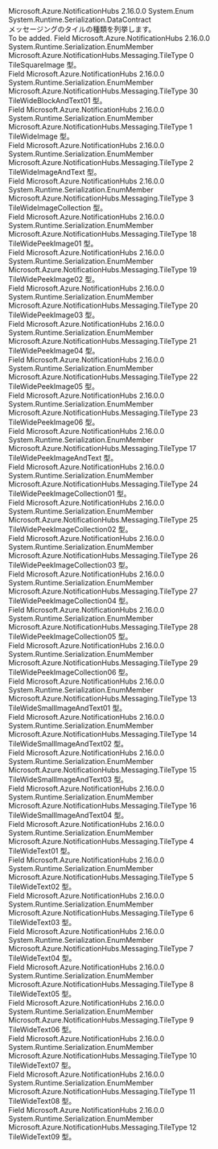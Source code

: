 <Type Name="TileType" FullName="Microsoft.Azure.NotificationHubs.Messaging.TileType">
  <TypeSignature Language="C#" Value="public enum TileType" />
  <TypeSignature Language="ILAsm" Value=".class public auto ansi sealed TileType extends System.Enum" />
  <TypeSignature Language="DocId" Value="T:Microsoft.Azure.NotificationHubs.Messaging.TileType" />
  <TypeSignature Language="VB.NET" Value="Public Enum TileType" />
  <TypeSignature Language="F#" Value="type TileType = " />
  <AssemblyInfo>
    <AssemblyName>Microsoft.Azure.NotificationHubs</AssemblyName>
    <AssemblyVersion>2.16.0.0</AssemblyVersion>
  </AssemblyInfo>
  <Base>
    <BaseTypeName>System.Enum</BaseTypeName>
  </Base>
  <Attributes>
    <Attribute>
      <AttributeName>System.Runtime.Serialization.DataContract</AttributeName>
    </Attribute>
  </Attributes>
  <Docs>
    <summary>メッセージングのタイルの種類を列挙します。</summary>
    <remarks>To be added.</remarks>
  </Docs>
  <Members>
    <Member MemberName="TileSquareImage">
      <MemberSignature Language="C#" Value="TileSquareImage" />
      <MemberSignature Language="ILAsm" Value=".field public static literal valuetype Microsoft.Azure.NotificationHubs.Messaging.TileType TileSquareImage = int32(0)" />
      <MemberSignature Language="DocId" Value="F:Microsoft.Azure.NotificationHubs.Messaging.TileType.TileSquareImage" />
      <MemberSignature Language="VB.NET" Value="TileSquareImage" />
      <MemberSignature Language="F#" Value="TileSquareImage = 0" Usage="Microsoft.Azure.NotificationHubs.Messaging.TileType.TileSquareImage" />
      <MemberType>Field</MemberType>
      <AssemblyInfo>
        <AssemblyName>Microsoft.Azure.NotificationHubs</AssemblyName>
        <AssemblyVersion>2.16.0.0</AssemblyVersion>
      </AssemblyInfo>
      <Attributes>
        <Attribute>
          <AttributeName>System.Runtime.Serialization.EnumMember</AttributeName>
        </Attribute>
      </Attributes>
      <ReturnValue>
        <ReturnType>Microsoft.Azure.NotificationHubs.Messaging.TileType</ReturnType>
      </ReturnValue>
      <MemberValue>0</MemberValue>
      <Docs>
        <summary>TileSquareImage 型。</summary>
      </Docs>
    </Member>
    <Member MemberName="TileWideBlockAndText01">
      <MemberSignature Language="C#" Value="TileWideBlockAndText01" />
      <MemberSignature Language="ILAsm" Value=".field public static literal valuetype Microsoft.Azure.NotificationHubs.Messaging.TileType TileWideBlockAndText01 = int32(30)" />
      <MemberSignature Language="DocId" Value="F:Microsoft.Azure.NotificationHubs.Messaging.TileType.TileWideBlockAndText01" />
      <MemberSignature Language="VB.NET" Value="TileWideBlockAndText01" />
      <MemberSignature Language="F#" Value="TileWideBlockAndText01 = 30" Usage="Microsoft.Azure.NotificationHubs.Messaging.TileType.TileWideBlockAndText01" />
      <MemberType>Field</MemberType>
      <AssemblyInfo>
        <AssemblyName>Microsoft.Azure.NotificationHubs</AssemblyName>
        <AssemblyVersion>2.16.0.0</AssemblyVersion>
      </AssemblyInfo>
      <Attributes>
        <Attribute>
          <AttributeName>System.Runtime.Serialization.EnumMember</AttributeName>
        </Attribute>
      </Attributes>
      <ReturnValue>
        <ReturnType>Microsoft.Azure.NotificationHubs.Messaging.TileType</ReturnType>
      </ReturnValue>
      <MemberValue>30</MemberValue>
      <Docs>
        <summary>TileWideBlockAndText01 型。</summary>
      </Docs>
    </Member>
    <Member MemberName="TileWideImage">
      <MemberSignature Language="C#" Value="TileWideImage" />
      <MemberSignature Language="ILAsm" Value=".field public static literal valuetype Microsoft.Azure.NotificationHubs.Messaging.TileType TileWideImage = int32(1)" />
      <MemberSignature Language="DocId" Value="F:Microsoft.Azure.NotificationHubs.Messaging.TileType.TileWideImage" />
      <MemberSignature Language="VB.NET" Value="TileWideImage" />
      <MemberSignature Language="F#" Value="TileWideImage = 1" Usage="Microsoft.Azure.NotificationHubs.Messaging.TileType.TileWideImage" />
      <MemberType>Field</MemberType>
      <AssemblyInfo>
        <AssemblyName>Microsoft.Azure.NotificationHubs</AssemblyName>
        <AssemblyVersion>2.16.0.0</AssemblyVersion>
      </AssemblyInfo>
      <Attributes>
        <Attribute>
          <AttributeName>System.Runtime.Serialization.EnumMember</AttributeName>
        </Attribute>
      </Attributes>
      <ReturnValue>
        <ReturnType>Microsoft.Azure.NotificationHubs.Messaging.TileType</ReturnType>
      </ReturnValue>
      <MemberValue>1</MemberValue>
      <Docs>
        <summary>TileWideImage 型。</summary>
      </Docs>
    </Member>
    <Member MemberName="TileWideImageAndText">
      <MemberSignature Language="C#" Value="TileWideImageAndText" />
      <MemberSignature Language="ILAsm" Value=".field public static literal valuetype Microsoft.Azure.NotificationHubs.Messaging.TileType TileWideImageAndText = int32(2)" />
      <MemberSignature Language="DocId" Value="F:Microsoft.Azure.NotificationHubs.Messaging.TileType.TileWideImageAndText" />
      <MemberSignature Language="VB.NET" Value="TileWideImageAndText" />
      <MemberSignature Language="F#" Value="TileWideImageAndText = 2" Usage="Microsoft.Azure.NotificationHubs.Messaging.TileType.TileWideImageAndText" />
      <MemberType>Field</MemberType>
      <AssemblyInfo>
        <AssemblyName>Microsoft.Azure.NotificationHubs</AssemblyName>
        <AssemblyVersion>2.16.0.0</AssemblyVersion>
      </AssemblyInfo>
      <Attributes>
        <Attribute>
          <AttributeName>System.Runtime.Serialization.EnumMember</AttributeName>
        </Attribute>
      </Attributes>
      <ReturnValue>
        <ReturnType>Microsoft.Azure.NotificationHubs.Messaging.TileType</ReturnType>
      </ReturnValue>
      <MemberValue>2</MemberValue>
      <Docs>
        <summary>TileWideImageAndText 型。</summary>
      </Docs>
    </Member>
    <Member MemberName="TileWideImageCollection">
      <MemberSignature Language="C#" Value="TileWideImageCollection" />
      <MemberSignature Language="ILAsm" Value=".field public static literal valuetype Microsoft.Azure.NotificationHubs.Messaging.TileType TileWideImageCollection = int32(3)" />
      <MemberSignature Language="DocId" Value="F:Microsoft.Azure.NotificationHubs.Messaging.TileType.TileWideImageCollection" />
      <MemberSignature Language="VB.NET" Value="TileWideImageCollection" />
      <MemberSignature Language="F#" Value="TileWideImageCollection = 3" Usage="Microsoft.Azure.NotificationHubs.Messaging.TileType.TileWideImageCollection" />
      <MemberType>Field</MemberType>
      <AssemblyInfo>
        <AssemblyName>Microsoft.Azure.NotificationHubs</AssemblyName>
        <AssemblyVersion>2.16.0.0</AssemblyVersion>
      </AssemblyInfo>
      <Attributes>
        <Attribute>
          <AttributeName>System.Runtime.Serialization.EnumMember</AttributeName>
        </Attribute>
      </Attributes>
      <ReturnValue>
        <ReturnType>Microsoft.Azure.NotificationHubs.Messaging.TileType</ReturnType>
      </ReturnValue>
      <MemberValue>3</MemberValue>
      <Docs>
        <summary>TileWideImageCollection 型。</summary>
      </Docs>
    </Member>
    <Member MemberName="TileWidePeekImage01">
      <MemberSignature Language="C#" Value="TileWidePeekImage01" />
      <MemberSignature Language="ILAsm" Value=".field public static literal valuetype Microsoft.Azure.NotificationHubs.Messaging.TileType TileWidePeekImage01 = int32(18)" />
      <MemberSignature Language="DocId" Value="F:Microsoft.Azure.NotificationHubs.Messaging.TileType.TileWidePeekImage01" />
      <MemberSignature Language="VB.NET" Value="TileWidePeekImage01" />
      <MemberSignature Language="F#" Value="TileWidePeekImage01 = 18" Usage="Microsoft.Azure.NotificationHubs.Messaging.TileType.TileWidePeekImage01" />
      <MemberType>Field</MemberType>
      <AssemblyInfo>
        <AssemblyName>Microsoft.Azure.NotificationHubs</AssemblyName>
        <AssemblyVersion>2.16.0.0</AssemblyVersion>
      </AssemblyInfo>
      <Attributes>
        <Attribute>
          <AttributeName>System.Runtime.Serialization.EnumMember</AttributeName>
        </Attribute>
      </Attributes>
      <ReturnValue>
        <ReturnType>Microsoft.Azure.NotificationHubs.Messaging.TileType</ReturnType>
      </ReturnValue>
      <MemberValue>18</MemberValue>
      <Docs>
        <summary>TileWidePeekImage01 型。</summary>
      </Docs>
    </Member>
    <Member MemberName="TileWidePeekImage02">
      <MemberSignature Language="C#" Value="TileWidePeekImage02" />
      <MemberSignature Language="ILAsm" Value=".field public static literal valuetype Microsoft.Azure.NotificationHubs.Messaging.TileType TileWidePeekImage02 = int32(19)" />
      <MemberSignature Language="DocId" Value="F:Microsoft.Azure.NotificationHubs.Messaging.TileType.TileWidePeekImage02" />
      <MemberSignature Language="VB.NET" Value="TileWidePeekImage02" />
      <MemberSignature Language="F#" Value="TileWidePeekImage02 = 19" Usage="Microsoft.Azure.NotificationHubs.Messaging.TileType.TileWidePeekImage02" />
      <MemberType>Field</MemberType>
      <AssemblyInfo>
        <AssemblyName>Microsoft.Azure.NotificationHubs</AssemblyName>
        <AssemblyVersion>2.16.0.0</AssemblyVersion>
      </AssemblyInfo>
      <Attributes>
        <Attribute>
          <AttributeName>System.Runtime.Serialization.EnumMember</AttributeName>
        </Attribute>
      </Attributes>
      <ReturnValue>
        <ReturnType>Microsoft.Azure.NotificationHubs.Messaging.TileType</ReturnType>
      </ReturnValue>
      <MemberValue>19</MemberValue>
      <Docs>
        <summary>TileWidePeekImage02 型。</summary>
      </Docs>
    </Member>
    <Member MemberName="TileWidePeekImage03">
      <MemberSignature Language="C#" Value="TileWidePeekImage03" />
      <MemberSignature Language="ILAsm" Value=".field public static literal valuetype Microsoft.Azure.NotificationHubs.Messaging.TileType TileWidePeekImage03 = int32(20)" />
      <MemberSignature Language="DocId" Value="F:Microsoft.Azure.NotificationHubs.Messaging.TileType.TileWidePeekImage03" />
      <MemberSignature Language="VB.NET" Value="TileWidePeekImage03" />
      <MemberSignature Language="F#" Value="TileWidePeekImage03 = 20" Usage="Microsoft.Azure.NotificationHubs.Messaging.TileType.TileWidePeekImage03" />
      <MemberType>Field</MemberType>
      <AssemblyInfo>
        <AssemblyName>Microsoft.Azure.NotificationHubs</AssemblyName>
        <AssemblyVersion>2.16.0.0</AssemblyVersion>
      </AssemblyInfo>
      <Attributes>
        <Attribute>
          <AttributeName>System.Runtime.Serialization.EnumMember</AttributeName>
        </Attribute>
      </Attributes>
      <ReturnValue>
        <ReturnType>Microsoft.Azure.NotificationHubs.Messaging.TileType</ReturnType>
      </ReturnValue>
      <MemberValue>20</MemberValue>
      <Docs>
        <summary>TileWidePeekImage03 型。</summary>
      </Docs>
    </Member>
    <Member MemberName="TileWidePeekImage04">
      <MemberSignature Language="C#" Value="TileWidePeekImage04" />
      <MemberSignature Language="ILAsm" Value=".field public static literal valuetype Microsoft.Azure.NotificationHubs.Messaging.TileType TileWidePeekImage04 = int32(21)" />
      <MemberSignature Language="DocId" Value="F:Microsoft.Azure.NotificationHubs.Messaging.TileType.TileWidePeekImage04" />
      <MemberSignature Language="VB.NET" Value="TileWidePeekImage04" />
      <MemberSignature Language="F#" Value="TileWidePeekImage04 = 21" Usage="Microsoft.Azure.NotificationHubs.Messaging.TileType.TileWidePeekImage04" />
      <MemberType>Field</MemberType>
      <AssemblyInfo>
        <AssemblyName>Microsoft.Azure.NotificationHubs</AssemblyName>
        <AssemblyVersion>2.16.0.0</AssemblyVersion>
      </AssemblyInfo>
      <Attributes>
        <Attribute>
          <AttributeName>System.Runtime.Serialization.EnumMember</AttributeName>
        </Attribute>
      </Attributes>
      <ReturnValue>
        <ReturnType>Microsoft.Azure.NotificationHubs.Messaging.TileType</ReturnType>
      </ReturnValue>
      <MemberValue>21</MemberValue>
      <Docs>
        <summary>TileWidePeekImage04 型。</summary>
      </Docs>
    </Member>
    <Member MemberName="TileWidePeekImage05">
      <MemberSignature Language="C#" Value="TileWidePeekImage05" />
      <MemberSignature Language="ILAsm" Value=".field public static literal valuetype Microsoft.Azure.NotificationHubs.Messaging.TileType TileWidePeekImage05 = int32(22)" />
      <MemberSignature Language="DocId" Value="F:Microsoft.Azure.NotificationHubs.Messaging.TileType.TileWidePeekImage05" />
      <MemberSignature Language="VB.NET" Value="TileWidePeekImage05" />
      <MemberSignature Language="F#" Value="TileWidePeekImage05 = 22" Usage="Microsoft.Azure.NotificationHubs.Messaging.TileType.TileWidePeekImage05" />
      <MemberType>Field</MemberType>
      <AssemblyInfo>
        <AssemblyName>Microsoft.Azure.NotificationHubs</AssemblyName>
        <AssemblyVersion>2.16.0.0</AssemblyVersion>
      </AssemblyInfo>
      <Attributes>
        <Attribute>
          <AttributeName>System.Runtime.Serialization.EnumMember</AttributeName>
        </Attribute>
      </Attributes>
      <ReturnValue>
        <ReturnType>Microsoft.Azure.NotificationHubs.Messaging.TileType</ReturnType>
      </ReturnValue>
      <MemberValue>22</MemberValue>
      <Docs>
        <summary>TileWidePeekImage05 型。</summary>
      </Docs>
    </Member>
    <Member MemberName="TileWidePeekImage06">
      <MemberSignature Language="C#" Value="TileWidePeekImage06" />
      <MemberSignature Language="ILAsm" Value=".field public static literal valuetype Microsoft.Azure.NotificationHubs.Messaging.TileType TileWidePeekImage06 = int32(23)" />
      <MemberSignature Language="DocId" Value="F:Microsoft.Azure.NotificationHubs.Messaging.TileType.TileWidePeekImage06" />
      <MemberSignature Language="VB.NET" Value="TileWidePeekImage06" />
      <MemberSignature Language="F#" Value="TileWidePeekImage06 = 23" Usage="Microsoft.Azure.NotificationHubs.Messaging.TileType.TileWidePeekImage06" />
      <MemberType>Field</MemberType>
      <AssemblyInfo>
        <AssemblyName>Microsoft.Azure.NotificationHubs</AssemblyName>
        <AssemblyVersion>2.16.0.0</AssemblyVersion>
      </AssemblyInfo>
      <Attributes>
        <Attribute>
          <AttributeName>System.Runtime.Serialization.EnumMember</AttributeName>
        </Attribute>
      </Attributes>
      <ReturnValue>
        <ReturnType>Microsoft.Azure.NotificationHubs.Messaging.TileType</ReturnType>
      </ReturnValue>
      <MemberValue>23</MemberValue>
      <Docs>
        <summary>TileWidePeekImage06 型。</summary>
      </Docs>
    </Member>
    <Member MemberName="TileWidePeekImageAndText">
      <MemberSignature Language="C#" Value="TileWidePeekImageAndText" />
      <MemberSignature Language="ILAsm" Value=".field public static literal valuetype Microsoft.Azure.NotificationHubs.Messaging.TileType TileWidePeekImageAndText = int32(17)" />
      <MemberSignature Language="DocId" Value="F:Microsoft.Azure.NotificationHubs.Messaging.TileType.TileWidePeekImageAndText" />
      <MemberSignature Language="VB.NET" Value="TileWidePeekImageAndText" />
      <MemberSignature Language="F#" Value="TileWidePeekImageAndText = 17" Usage="Microsoft.Azure.NotificationHubs.Messaging.TileType.TileWidePeekImageAndText" />
      <MemberType>Field</MemberType>
      <AssemblyInfo>
        <AssemblyName>Microsoft.Azure.NotificationHubs</AssemblyName>
        <AssemblyVersion>2.16.0.0</AssemblyVersion>
      </AssemblyInfo>
      <Attributes>
        <Attribute>
          <AttributeName>System.Runtime.Serialization.EnumMember</AttributeName>
        </Attribute>
      </Attributes>
      <ReturnValue>
        <ReturnType>Microsoft.Azure.NotificationHubs.Messaging.TileType</ReturnType>
      </ReturnValue>
      <MemberValue>17</MemberValue>
      <Docs>
        <summary>TileWidePeekImageAndText 型。</summary>
      </Docs>
    </Member>
    <Member MemberName="TileWidePeekImageCollection01">
      <MemberSignature Language="C#" Value="TileWidePeekImageCollection01" />
      <MemberSignature Language="ILAsm" Value=".field public static literal valuetype Microsoft.Azure.NotificationHubs.Messaging.TileType TileWidePeekImageCollection01 = int32(24)" />
      <MemberSignature Language="DocId" Value="F:Microsoft.Azure.NotificationHubs.Messaging.TileType.TileWidePeekImageCollection01" />
      <MemberSignature Language="VB.NET" Value="TileWidePeekImageCollection01" />
      <MemberSignature Language="F#" Value="TileWidePeekImageCollection01 = 24" Usage="Microsoft.Azure.NotificationHubs.Messaging.TileType.TileWidePeekImageCollection01" />
      <MemberType>Field</MemberType>
      <AssemblyInfo>
        <AssemblyName>Microsoft.Azure.NotificationHubs</AssemblyName>
        <AssemblyVersion>2.16.0.0</AssemblyVersion>
      </AssemblyInfo>
      <Attributes>
        <Attribute>
          <AttributeName>System.Runtime.Serialization.EnumMember</AttributeName>
        </Attribute>
      </Attributes>
      <ReturnValue>
        <ReturnType>Microsoft.Azure.NotificationHubs.Messaging.TileType</ReturnType>
      </ReturnValue>
      <MemberValue>24</MemberValue>
      <Docs>
        <summary>TileWidePeekImageCollection01 型。</summary>
      </Docs>
    </Member>
    <Member MemberName="TileWidePeekImageCollection02">
      <MemberSignature Language="C#" Value="TileWidePeekImageCollection02" />
      <MemberSignature Language="ILAsm" Value=".field public static literal valuetype Microsoft.Azure.NotificationHubs.Messaging.TileType TileWidePeekImageCollection02 = int32(25)" />
      <MemberSignature Language="DocId" Value="F:Microsoft.Azure.NotificationHubs.Messaging.TileType.TileWidePeekImageCollection02" />
      <MemberSignature Language="VB.NET" Value="TileWidePeekImageCollection02" />
      <MemberSignature Language="F#" Value="TileWidePeekImageCollection02 = 25" Usage="Microsoft.Azure.NotificationHubs.Messaging.TileType.TileWidePeekImageCollection02" />
      <MemberType>Field</MemberType>
      <AssemblyInfo>
        <AssemblyName>Microsoft.Azure.NotificationHubs</AssemblyName>
        <AssemblyVersion>2.16.0.0</AssemblyVersion>
      </AssemblyInfo>
      <Attributes>
        <Attribute>
          <AttributeName>System.Runtime.Serialization.EnumMember</AttributeName>
        </Attribute>
      </Attributes>
      <ReturnValue>
        <ReturnType>Microsoft.Azure.NotificationHubs.Messaging.TileType</ReturnType>
      </ReturnValue>
      <MemberValue>25</MemberValue>
      <Docs>
        <summary>TileWidePeekImageCollection02 型。</summary>
      </Docs>
    </Member>
    <Member MemberName="TileWidePeekImageCollection03">
      <MemberSignature Language="C#" Value="TileWidePeekImageCollection03" />
      <MemberSignature Language="ILAsm" Value=".field public static literal valuetype Microsoft.Azure.NotificationHubs.Messaging.TileType TileWidePeekImageCollection03 = int32(26)" />
      <MemberSignature Language="DocId" Value="F:Microsoft.Azure.NotificationHubs.Messaging.TileType.TileWidePeekImageCollection03" />
      <MemberSignature Language="VB.NET" Value="TileWidePeekImageCollection03" />
      <MemberSignature Language="F#" Value="TileWidePeekImageCollection03 = 26" Usage="Microsoft.Azure.NotificationHubs.Messaging.TileType.TileWidePeekImageCollection03" />
      <MemberType>Field</MemberType>
      <AssemblyInfo>
        <AssemblyName>Microsoft.Azure.NotificationHubs</AssemblyName>
        <AssemblyVersion>2.16.0.0</AssemblyVersion>
      </AssemblyInfo>
      <Attributes>
        <Attribute>
          <AttributeName>System.Runtime.Serialization.EnumMember</AttributeName>
        </Attribute>
      </Attributes>
      <ReturnValue>
        <ReturnType>Microsoft.Azure.NotificationHubs.Messaging.TileType</ReturnType>
      </ReturnValue>
      <MemberValue>26</MemberValue>
      <Docs>
        <summary>TileWidePeekImageCollection03 型。</summary>
      </Docs>
    </Member>
    <Member MemberName="TileWidePeekImageCollection04">
      <MemberSignature Language="C#" Value="TileWidePeekImageCollection04" />
      <MemberSignature Language="ILAsm" Value=".field public static literal valuetype Microsoft.Azure.NotificationHubs.Messaging.TileType TileWidePeekImageCollection04 = int32(27)" />
      <MemberSignature Language="DocId" Value="F:Microsoft.Azure.NotificationHubs.Messaging.TileType.TileWidePeekImageCollection04" />
      <MemberSignature Language="VB.NET" Value="TileWidePeekImageCollection04" />
      <MemberSignature Language="F#" Value="TileWidePeekImageCollection04 = 27" Usage="Microsoft.Azure.NotificationHubs.Messaging.TileType.TileWidePeekImageCollection04" />
      <MemberType>Field</MemberType>
      <AssemblyInfo>
        <AssemblyName>Microsoft.Azure.NotificationHubs</AssemblyName>
        <AssemblyVersion>2.16.0.0</AssemblyVersion>
      </AssemblyInfo>
      <Attributes>
        <Attribute>
          <AttributeName>System.Runtime.Serialization.EnumMember</AttributeName>
        </Attribute>
      </Attributes>
      <ReturnValue>
        <ReturnType>Microsoft.Azure.NotificationHubs.Messaging.TileType</ReturnType>
      </ReturnValue>
      <MemberValue>27</MemberValue>
      <Docs>
        <summary>TileWidePeekImageCollection04 型。</summary>
      </Docs>
    </Member>
    <Member MemberName="TileWidePeekImageCollection05">
      <MemberSignature Language="C#" Value="TileWidePeekImageCollection05" />
      <MemberSignature Language="ILAsm" Value=".field public static literal valuetype Microsoft.Azure.NotificationHubs.Messaging.TileType TileWidePeekImageCollection05 = int32(28)" />
      <MemberSignature Language="DocId" Value="F:Microsoft.Azure.NotificationHubs.Messaging.TileType.TileWidePeekImageCollection05" />
      <MemberSignature Language="VB.NET" Value="TileWidePeekImageCollection05" />
      <MemberSignature Language="F#" Value="TileWidePeekImageCollection05 = 28" Usage="Microsoft.Azure.NotificationHubs.Messaging.TileType.TileWidePeekImageCollection05" />
      <MemberType>Field</MemberType>
      <AssemblyInfo>
        <AssemblyName>Microsoft.Azure.NotificationHubs</AssemblyName>
        <AssemblyVersion>2.16.0.0</AssemblyVersion>
      </AssemblyInfo>
      <Attributes>
        <Attribute>
          <AttributeName>System.Runtime.Serialization.EnumMember</AttributeName>
        </Attribute>
      </Attributes>
      <ReturnValue>
        <ReturnType>Microsoft.Azure.NotificationHubs.Messaging.TileType</ReturnType>
      </ReturnValue>
      <MemberValue>28</MemberValue>
      <Docs>
        <summary>TileWidePeekImageCollection05 型。</summary>
      </Docs>
    </Member>
    <Member MemberName="TileWidePeekImageCollection06">
      <MemberSignature Language="C#" Value="TileWidePeekImageCollection06" />
      <MemberSignature Language="ILAsm" Value=".field public static literal valuetype Microsoft.Azure.NotificationHubs.Messaging.TileType TileWidePeekImageCollection06 = int32(29)" />
      <MemberSignature Language="DocId" Value="F:Microsoft.Azure.NotificationHubs.Messaging.TileType.TileWidePeekImageCollection06" />
      <MemberSignature Language="VB.NET" Value="TileWidePeekImageCollection06" />
      <MemberSignature Language="F#" Value="TileWidePeekImageCollection06 = 29" Usage="Microsoft.Azure.NotificationHubs.Messaging.TileType.TileWidePeekImageCollection06" />
      <MemberType>Field</MemberType>
      <AssemblyInfo>
        <AssemblyName>Microsoft.Azure.NotificationHubs</AssemblyName>
        <AssemblyVersion>2.16.0.0</AssemblyVersion>
      </AssemblyInfo>
      <Attributes>
        <Attribute>
          <AttributeName>System.Runtime.Serialization.EnumMember</AttributeName>
        </Attribute>
      </Attributes>
      <ReturnValue>
        <ReturnType>Microsoft.Azure.NotificationHubs.Messaging.TileType</ReturnType>
      </ReturnValue>
      <MemberValue>29</MemberValue>
      <Docs>
        <summary>TileWidePeekImageCollection06 型。</summary>
      </Docs>
    </Member>
    <Member MemberName="TileWideSmallImageAndText01">
      <MemberSignature Language="C#" Value="TileWideSmallImageAndText01" />
      <MemberSignature Language="ILAsm" Value=".field public static literal valuetype Microsoft.Azure.NotificationHubs.Messaging.TileType TileWideSmallImageAndText01 = int32(13)" />
      <MemberSignature Language="DocId" Value="F:Microsoft.Azure.NotificationHubs.Messaging.TileType.TileWideSmallImageAndText01" />
      <MemberSignature Language="VB.NET" Value="TileWideSmallImageAndText01" />
      <MemberSignature Language="F#" Value="TileWideSmallImageAndText01 = 13" Usage="Microsoft.Azure.NotificationHubs.Messaging.TileType.TileWideSmallImageAndText01" />
      <MemberType>Field</MemberType>
      <AssemblyInfo>
        <AssemblyName>Microsoft.Azure.NotificationHubs</AssemblyName>
        <AssemblyVersion>2.16.0.0</AssemblyVersion>
      </AssemblyInfo>
      <Attributes>
        <Attribute>
          <AttributeName>System.Runtime.Serialization.EnumMember</AttributeName>
        </Attribute>
      </Attributes>
      <ReturnValue>
        <ReturnType>Microsoft.Azure.NotificationHubs.Messaging.TileType</ReturnType>
      </ReturnValue>
      <MemberValue>13</MemberValue>
      <Docs>
        <summary>TileWideSmallImageAndText01 型。</summary>
      </Docs>
    </Member>
    <Member MemberName="TileWideSmallImageAndText02">
      <MemberSignature Language="C#" Value="TileWideSmallImageAndText02" />
      <MemberSignature Language="ILAsm" Value=".field public static literal valuetype Microsoft.Azure.NotificationHubs.Messaging.TileType TileWideSmallImageAndText02 = int32(14)" />
      <MemberSignature Language="DocId" Value="F:Microsoft.Azure.NotificationHubs.Messaging.TileType.TileWideSmallImageAndText02" />
      <MemberSignature Language="VB.NET" Value="TileWideSmallImageAndText02" />
      <MemberSignature Language="F#" Value="TileWideSmallImageAndText02 = 14" Usage="Microsoft.Azure.NotificationHubs.Messaging.TileType.TileWideSmallImageAndText02" />
      <MemberType>Field</MemberType>
      <AssemblyInfo>
        <AssemblyName>Microsoft.Azure.NotificationHubs</AssemblyName>
        <AssemblyVersion>2.16.0.0</AssemblyVersion>
      </AssemblyInfo>
      <Attributes>
        <Attribute>
          <AttributeName>System.Runtime.Serialization.EnumMember</AttributeName>
        </Attribute>
      </Attributes>
      <ReturnValue>
        <ReturnType>Microsoft.Azure.NotificationHubs.Messaging.TileType</ReturnType>
      </ReturnValue>
      <MemberValue>14</MemberValue>
      <Docs>
        <summary>TileWideSmallImageAndText02 型。</summary>
      </Docs>
    </Member>
    <Member MemberName="TileWideSmallImageAndText03">
      <MemberSignature Language="C#" Value="TileWideSmallImageAndText03" />
      <MemberSignature Language="ILAsm" Value=".field public static literal valuetype Microsoft.Azure.NotificationHubs.Messaging.TileType TileWideSmallImageAndText03 = int32(15)" />
      <MemberSignature Language="DocId" Value="F:Microsoft.Azure.NotificationHubs.Messaging.TileType.TileWideSmallImageAndText03" />
      <MemberSignature Language="VB.NET" Value="TileWideSmallImageAndText03" />
      <MemberSignature Language="F#" Value="TileWideSmallImageAndText03 = 15" Usage="Microsoft.Azure.NotificationHubs.Messaging.TileType.TileWideSmallImageAndText03" />
      <MemberType>Field</MemberType>
      <AssemblyInfo>
        <AssemblyName>Microsoft.Azure.NotificationHubs</AssemblyName>
        <AssemblyVersion>2.16.0.0</AssemblyVersion>
      </AssemblyInfo>
      <Attributes>
        <Attribute>
          <AttributeName>System.Runtime.Serialization.EnumMember</AttributeName>
        </Attribute>
      </Attributes>
      <ReturnValue>
        <ReturnType>Microsoft.Azure.NotificationHubs.Messaging.TileType</ReturnType>
      </ReturnValue>
      <MemberValue>15</MemberValue>
      <Docs>
        <summary>TileWideSmallImageAndText03 型。</summary>
      </Docs>
    </Member>
    <Member MemberName="TileWideSmallImageAndText04">
      <MemberSignature Language="C#" Value="TileWideSmallImageAndText04" />
      <MemberSignature Language="ILAsm" Value=".field public static literal valuetype Microsoft.Azure.NotificationHubs.Messaging.TileType TileWideSmallImageAndText04 = int32(16)" />
      <MemberSignature Language="DocId" Value="F:Microsoft.Azure.NotificationHubs.Messaging.TileType.TileWideSmallImageAndText04" />
      <MemberSignature Language="VB.NET" Value="TileWideSmallImageAndText04" />
      <MemberSignature Language="F#" Value="TileWideSmallImageAndText04 = 16" Usage="Microsoft.Azure.NotificationHubs.Messaging.TileType.TileWideSmallImageAndText04" />
      <MemberType>Field</MemberType>
      <AssemblyInfo>
        <AssemblyName>Microsoft.Azure.NotificationHubs</AssemblyName>
        <AssemblyVersion>2.16.0.0</AssemblyVersion>
      </AssemblyInfo>
      <Attributes>
        <Attribute>
          <AttributeName>System.Runtime.Serialization.EnumMember</AttributeName>
        </Attribute>
      </Attributes>
      <ReturnValue>
        <ReturnType>Microsoft.Azure.NotificationHubs.Messaging.TileType</ReturnType>
      </ReturnValue>
      <MemberValue>16</MemberValue>
      <Docs>
        <summary>TileWideSmallImageAndText04 型。</summary>
      </Docs>
    </Member>
    <Member MemberName="TileWideText01">
      <MemberSignature Language="C#" Value="TileWideText01" />
      <MemberSignature Language="ILAsm" Value=".field public static literal valuetype Microsoft.Azure.NotificationHubs.Messaging.TileType TileWideText01 = int32(4)" />
      <MemberSignature Language="DocId" Value="F:Microsoft.Azure.NotificationHubs.Messaging.TileType.TileWideText01" />
      <MemberSignature Language="VB.NET" Value="TileWideText01" />
      <MemberSignature Language="F#" Value="TileWideText01 = 4" Usage="Microsoft.Azure.NotificationHubs.Messaging.TileType.TileWideText01" />
      <MemberType>Field</MemberType>
      <AssemblyInfo>
        <AssemblyName>Microsoft.Azure.NotificationHubs</AssemblyName>
        <AssemblyVersion>2.16.0.0</AssemblyVersion>
      </AssemblyInfo>
      <Attributes>
        <Attribute>
          <AttributeName>System.Runtime.Serialization.EnumMember</AttributeName>
        </Attribute>
      </Attributes>
      <ReturnValue>
        <ReturnType>Microsoft.Azure.NotificationHubs.Messaging.TileType</ReturnType>
      </ReturnValue>
      <MemberValue>4</MemberValue>
      <Docs>
        <summary>TileWideText01 型。</summary>
      </Docs>
    </Member>
    <Member MemberName="TileWideText02">
      <MemberSignature Language="C#" Value="TileWideText02" />
      <MemberSignature Language="ILAsm" Value=".field public static literal valuetype Microsoft.Azure.NotificationHubs.Messaging.TileType TileWideText02 = int32(5)" />
      <MemberSignature Language="DocId" Value="F:Microsoft.Azure.NotificationHubs.Messaging.TileType.TileWideText02" />
      <MemberSignature Language="VB.NET" Value="TileWideText02" />
      <MemberSignature Language="F#" Value="TileWideText02 = 5" Usage="Microsoft.Azure.NotificationHubs.Messaging.TileType.TileWideText02" />
      <MemberType>Field</MemberType>
      <AssemblyInfo>
        <AssemblyName>Microsoft.Azure.NotificationHubs</AssemblyName>
        <AssemblyVersion>2.16.0.0</AssemblyVersion>
      </AssemblyInfo>
      <Attributes>
        <Attribute>
          <AttributeName>System.Runtime.Serialization.EnumMember</AttributeName>
        </Attribute>
      </Attributes>
      <ReturnValue>
        <ReturnType>Microsoft.Azure.NotificationHubs.Messaging.TileType</ReturnType>
      </ReturnValue>
      <MemberValue>5</MemberValue>
      <Docs>
        <summary>TileWideText02 型。</summary>
      </Docs>
    </Member>
    <Member MemberName="TileWideText03">
      <MemberSignature Language="C#" Value="TileWideText03" />
      <MemberSignature Language="ILAsm" Value=".field public static literal valuetype Microsoft.Azure.NotificationHubs.Messaging.TileType TileWideText03 = int32(6)" />
      <MemberSignature Language="DocId" Value="F:Microsoft.Azure.NotificationHubs.Messaging.TileType.TileWideText03" />
      <MemberSignature Language="VB.NET" Value="TileWideText03" />
      <MemberSignature Language="F#" Value="TileWideText03 = 6" Usage="Microsoft.Azure.NotificationHubs.Messaging.TileType.TileWideText03" />
      <MemberType>Field</MemberType>
      <AssemblyInfo>
        <AssemblyName>Microsoft.Azure.NotificationHubs</AssemblyName>
        <AssemblyVersion>2.16.0.0</AssemblyVersion>
      </AssemblyInfo>
      <Attributes>
        <Attribute>
          <AttributeName>System.Runtime.Serialization.EnumMember</AttributeName>
        </Attribute>
      </Attributes>
      <ReturnValue>
        <ReturnType>Microsoft.Azure.NotificationHubs.Messaging.TileType</ReturnType>
      </ReturnValue>
      <MemberValue>6</MemberValue>
      <Docs>
        <summary>TileWideText03 型。</summary>
      </Docs>
    </Member>
    <Member MemberName="TileWideText04">
      <MemberSignature Language="C#" Value="TileWideText04" />
      <MemberSignature Language="ILAsm" Value=".field public static literal valuetype Microsoft.Azure.NotificationHubs.Messaging.TileType TileWideText04 = int32(7)" />
      <MemberSignature Language="DocId" Value="F:Microsoft.Azure.NotificationHubs.Messaging.TileType.TileWideText04" />
      <MemberSignature Language="VB.NET" Value="TileWideText04" />
      <MemberSignature Language="F#" Value="TileWideText04 = 7" Usage="Microsoft.Azure.NotificationHubs.Messaging.TileType.TileWideText04" />
      <MemberType>Field</MemberType>
      <AssemblyInfo>
        <AssemblyName>Microsoft.Azure.NotificationHubs</AssemblyName>
        <AssemblyVersion>2.16.0.0</AssemblyVersion>
      </AssemblyInfo>
      <Attributes>
        <Attribute>
          <AttributeName>System.Runtime.Serialization.EnumMember</AttributeName>
        </Attribute>
      </Attributes>
      <ReturnValue>
        <ReturnType>Microsoft.Azure.NotificationHubs.Messaging.TileType</ReturnType>
      </ReturnValue>
      <MemberValue>7</MemberValue>
      <Docs>
        <summary>TileWideText04 型。</summary>
      </Docs>
    </Member>
    <Member MemberName="TileWideText05">
      <MemberSignature Language="C#" Value="TileWideText05" />
      <MemberSignature Language="ILAsm" Value=".field public static literal valuetype Microsoft.Azure.NotificationHubs.Messaging.TileType TileWideText05 = int32(8)" />
      <MemberSignature Language="DocId" Value="F:Microsoft.Azure.NotificationHubs.Messaging.TileType.TileWideText05" />
      <MemberSignature Language="VB.NET" Value="TileWideText05" />
      <MemberSignature Language="F#" Value="TileWideText05 = 8" Usage="Microsoft.Azure.NotificationHubs.Messaging.TileType.TileWideText05" />
      <MemberType>Field</MemberType>
      <AssemblyInfo>
        <AssemblyName>Microsoft.Azure.NotificationHubs</AssemblyName>
        <AssemblyVersion>2.16.0.0</AssemblyVersion>
      </AssemblyInfo>
      <Attributes>
        <Attribute>
          <AttributeName>System.Runtime.Serialization.EnumMember</AttributeName>
        </Attribute>
      </Attributes>
      <ReturnValue>
        <ReturnType>Microsoft.Azure.NotificationHubs.Messaging.TileType</ReturnType>
      </ReturnValue>
      <MemberValue>8</MemberValue>
      <Docs>
        <summary>TileWideText05 型。</summary>
      </Docs>
    </Member>
    <Member MemberName="TileWideText06">
      <MemberSignature Language="C#" Value="TileWideText06" />
      <MemberSignature Language="ILAsm" Value=".field public static literal valuetype Microsoft.Azure.NotificationHubs.Messaging.TileType TileWideText06 = int32(9)" />
      <MemberSignature Language="DocId" Value="F:Microsoft.Azure.NotificationHubs.Messaging.TileType.TileWideText06" />
      <MemberSignature Language="VB.NET" Value="TileWideText06" />
      <MemberSignature Language="F#" Value="TileWideText06 = 9" Usage="Microsoft.Azure.NotificationHubs.Messaging.TileType.TileWideText06" />
      <MemberType>Field</MemberType>
      <AssemblyInfo>
        <AssemblyName>Microsoft.Azure.NotificationHubs</AssemblyName>
        <AssemblyVersion>2.16.0.0</AssemblyVersion>
      </AssemblyInfo>
      <Attributes>
        <Attribute>
          <AttributeName>System.Runtime.Serialization.EnumMember</AttributeName>
        </Attribute>
      </Attributes>
      <ReturnValue>
        <ReturnType>Microsoft.Azure.NotificationHubs.Messaging.TileType</ReturnType>
      </ReturnValue>
      <MemberValue>9</MemberValue>
      <Docs>
        <summary>TileWideText06 型。</summary>
      </Docs>
    </Member>
    <Member MemberName="TileWideText07">
      <MemberSignature Language="C#" Value="TileWideText07" />
      <MemberSignature Language="ILAsm" Value=".field public static literal valuetype Microsoft.Azure.NotificationHubs.Messaging.TileType TileWideText07 = int32(10)" />
      <MemberSignature Language="DocId" Value="F:Microsoft.Azure.NotificationHubs.Messaging.TileType.TileWideText07" />
      <MemberSignature Language="VB.NET" Value="TileWideText07" />
      <MemberSignature Language="F#" Value="TileWideText07 = 10" Usage="Microsoft.Azure.NotificationHubs.Messaging.TileType.TileWideText07" />
      <MemberType>Field</MemberType>
      <AssemblyInfo>
        <AssemblyName>Microsoft.Azure.NotificationHubs</AssemblyName>
        <AssemblyVersion>2.16.0.0</AssemblyVersion>
      </AssemblyInfo>
      <Attributes>
        <Attribute>
          <AttributeName>System.Runtime.Serialization.EnumMember</AttributeName>
        </Attribute>
      </Attributes>
      <ReturnValue>
        <ReturnType>Microsoft.Azure.NotificationHubs.Messaging.TileType</ReturnType>
      </ReturnValue>
      <MemberValue>10</MemberValue>
      <Docs>
        <summary>TileWideText07 型。</summary>
      </Docs>
    </Member>
    <Member MemberName="TileWideText08">
      <MemberSignature Language="C#" Value="TileWideText08" />
      <MemberSignature Language="ILAsm" Value=".field public static literal valuetype Microsoft.Azure.NotificationHubs.Messaging.TileType TileWideText08 = int32(11)" />
      <MemberSignature Language="DocId" Value="F:Microsoft.Azure.NotificationHubs.Messaging.TileType.TileWideText08" />
      <MemberSignature Language="VB.NET" Value="TileWideText08" />
      <MemberSignature Language="F#" Value="TileWideText08 = 11" Usage="Microsoft.Azure.NotificationHubs.Messaging.TileType.TileWideText08" />
      <MemberType>Field</MemberType>
      <AssemblyInfo>
        <AssemblyName>Microsoft.Azure.NotificationHubs</AssemblyName>
        <AssemblyVersion>2.16.0.0</AssemblyVersion>
      </AssemblyInfo>
      <Attributes>
        <Attribute>
          <AttributeName>System.Runtime.Serialization.EnumMember</AttributeName>
        </Attribute>
      </Attributes>
      <ReturnValue>
        <ReturnType>Microsoft.Azure.NotificationHubs.Messaging.TileType</ReturnType>
      </ReturnValue>
      <MemberValue>11</MemberValue>
      <Docs>
        <summary>TileWideText08 型。</summary>
      </Docs>
    </Member>
    <Member MemberName="TileWideText09">
      <MemberSignature Language="C#" Value="TileWideText09" />
      <MemberSignature Language="ILAsm" Value=".field public static literal valuetype Microsoft.Azure.NotificationHubs.Messaging.TileType TileWideText09 = int32(12)" />
      <MemberSignature Language="DocId" Value="F:Microsoft.Azure.NotificationHubs.Messaging.TileType.TileWideText09" />
      <MemberSignature Language="VB.NET" Value="TileWideText09" />
      <MemberSignature Language="F#" Value="TileWideText09 = 12" Usage="Microsoft.Azure.NotificationHubs.Messaging.TileType.TileWideText09" />
      <MemberType>Field</MemberType>
      <AssemblyInfo>
        <AssemblyName>Microsoft.Azure.NotificationHubs</AssemblyName>
        <AssemblyVersion>2.16.0.0</AssemblyVersion>
      </AssemblyInfo>
      <Attributes>
        <Attribute>
          <AttributeName>System.Runtime.Serialization.EnumMember</AttributeName>
        </Attribute>
      </Attributes>
      <ReturnValue>
        <ReturnType>Microsoft.Azure.NotificationHubs.Messaging.TileType</ReturnType>
      </ReturnValue>
      <MemberValue>12</MemberValue>
      <Docs>
        <summary>TileWideText09 型。</summary>
      </Docs>
    </Member>
  </Members>
</Type>